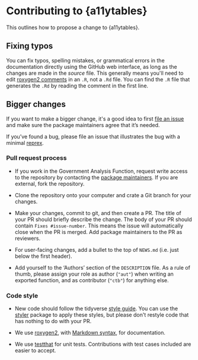 # Contributing to {a11ytables}

This outlines how to propose a change to {a11ytables}.

## Fixing typos

You can fix typos, spelling mistakes, or grammatical errors in the documentation directly using the GitHub web interface, as long as the changes are made in the _source_ file. This generally means you'll need to edit [roxygen2 comments](https://roxygen2.r-lib.org/articles/roxygen2.html) in an `.R`, not a `.Rd` file. You can find the `.R` file that generates the `.Rd` by reading the comment in the first line.

## Bigger changes

If you want to make a bigger change, it's a good idea to first [file an issue](https://github.com/best-practice-and-impact/afcharts/issues/new) and make sure the package maintainers agree that it’s needed. 

If you’ve found a bug, please file an issue that illustrates the bug with a minimal [reprex](https://www.tidyverse.org/help/#reprex).

### Pull request process

* If you work in the Government Analysis Function, request write access to the repository by contacting the [package maintainers](https://best-practice-and-impact.github.io/afcharts/authors.html#authors). If you are external, fork the repository.

* Clone the repository onto your computer and crate a Git branch for your changes.

* Make your changes, commit to git, and then create a PR. The title of your PR should briefly describe the change. The body of your PR should contain `Fixes #issue-number`. This means the issue will automatically close when the PR is merged. Add package maintainers to the PR as reviewers.

* For user-facing changes, add a bullet to the top of `NEWS.md` (i.e. just below the first header).

* Add yourself to the ‘Authors’ section of the `DESCRIPTION` file. As a rule of thumb, please assign your role as author (`"aut"`) when writing an exported function, and as contributor (`"ctb"`) for anything else.

### Code style

*   New code should follow the tidyverse [style guide](https://style.tidyverse.org). 
    You can use the [styler](https://CRAN.R-project.org/package=styler) package to apply these styles, but please don't restyle code that has nothing to do with your PR.  

*  We use [roxygen2](https://cran.r-project.org/package=roxygen2), with [Markdown syntax](https://cran.r-project.org/web/packages/roxygen2/vignettes/rd-formatting.html), for documentation.  

*  We use [testthat](https://cran.r-project.org/package=testthat) for unit tests. 
   Contributions with test cases included are easier to accept.  
